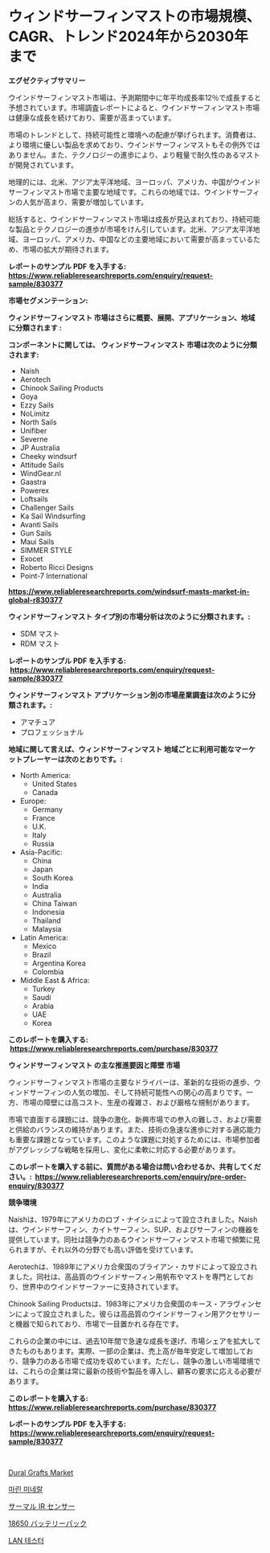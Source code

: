 <p><h1>ウィンドサーフィンマストの市場規模、CAGR、トレンド2024年から2030年まで</h1></p><p><strong>エグゼクティブサマリー</strong></p>
<p><p>ウインドサーフィンマスト市場は、予測期間中に年平均成長率12％で成長すると予想されています。市場調査レポートによると、ウインドサーフィンマスト市場は健康な成長を続けており、需要が高まっています。</p><p>市場のトレンドとして、持続可能性と環境への配慮が挙げられます。消費者は、より環境に優しい製品を求めており、ウインドサーフィンマストもその例外ではありません。また、テクノロジーの進歩により、より軽量で耐久性のあるマストが開発されています。</p><p>地理的には、北米、アジア太平洋地域、ヨーロッパ、アメリカ、中国がウインドサーフィンマスト市場で主要な地域です。これらの地域では、ウインドサーフィンの人気が高まり、需要が増加しています。</p><p>総括すると、ウインドサーフィンマスト市場は成長が見込まれており、持続可能な製品とテクノロジーの進歩が市場をけん引しています。北米、アジア太平洋地域、ヨーロッパ、アメリカ、中国などの主要地域において需要が高まっているため、市場の拡大が期待されます。</p></p>
<p><strong>レポートのサンプル PDF を入手する: <a href="https://www.reliableresearchreports.com/enquiry/request-sample/830377">https://www.reliableresearchreports.com/enquiry/request-sample/830377</a></strong></p>
<p><strong>市場セグメンテーション:</strong></p>
<p><strong> ウィンドサーフィンマスト 市場はさらに概要、展開、アプリケーション、地域に分類されます :</strong></p>
<p><strong>コンポーネントに関しては、 ウィンドサーフィンマスト 市場は次のように分類されます: &nbsp;</strong></p>
<p><ul><li>Naish</li><li>Aerotech</li><li>Chinook Sailing Products</li><li>Goya</li><li>Ezzy Sails</li><li>NoLimitz</li><li>North Sails</li><li>Unifiber</li><li>Severne</li><li>JP Australia</li><li>Cheeky windsurf</li><li>Attitude Sails</li><li>WindGear.nl</li><li>Gaastra</li><li>Powerex</li><li>Loftsails</li><li>Challenger Sails</li><li>Ka Sail Windsurfing</li><li>Avanti Sails</li><li>Gun Sails</li><li>Maui Sails</li><li>SIMMER STYLE</li><li>Exocet</li><li>Roberto Ricci Designs</li><li>Point-7 International</li></ul></p>
<p><strong><a href="https://www.reliableresearchreports.com/windsurf-masts-market-in-global-r830377">https://www.reliableresearchreports.com/windsurf-masts-market-in-global-r830377</a></strong></p>
<p><strong> ウィンドサーフィンマスト タイプ別の市場分析は次のように分類されます。:</strong></p>
<p><ul><li>SDM マスト</li><li>RDM マスト</li></ul></p>
<p><strong>レポートのサンプル PDF を入手する: &nbsp;<a href="https://www.reliableresearchreports.com/enquiry/request-sample/830377">https://www.reliableresearchreports.com/enquiry/request-sample/830377</a></strong></p>
<p><strong> ウィンドサーフィンマスト アプリケーション別の市場産業調査は次のように分類されます。:</strong></p>
<p><ul><li>アマチュア</li><li>プロフェッショナル</li></ul></p>
<p><strong>地域に関して言えば、ウィンドサーフィンマスト 地域ごとに利用可能なマーケットプレーヤーは次のとおりです。:</strong></p>
<p><ul>
    <li>
        North America:
        <ul>
            <li>United States</li>
            <li>Canada</li>
        </ul>
    </li>
    <li>
        Europe:
        <ul>
            <li>Germany</li>
            <li>France</li>
            <li>U.K.</li>
            <li>Italy</li>
            <li>Russia</li>
        </ul>
    </li>
    <li>
        Asia-Pacific:
        <ul>
            <li>China</li>
            <li>Japan</li>
            <li>South Korea</li>
            <li>India</li>
            <li>Australia</li>
            <li>China Taiwan</li>
            <li>Indonesia</li>
            <li>Thailand</li>
            <li>Malaysia</li>
        </ul>
    </li>
    <li>
        Latin America:
        <ul>
            <li>Mexico</li>
            <li>Brazil</li>
            <li>Argentina Korea</li>
            <li>Colombia</li>
        </ul>
    </li>
    <li>
        Middle East & Africa:
        <ul>
            <li>Turkey</li>
            <li>Saudi</li>
            <li>Arabia</li>
            <li>UAE</li>
            <li>Korea</li>
        </ul>
    </li>
    </ul></p>
<p><strong>このレポートを購入する: &nbsp;<a href="https://www.reliableresearchreports.com/purchase/830377">https://www.reliableresearchreports.com/purchase/830377</a></strong></p>
<p><strong>ウィンドサーフィンマスト の主な推進要因と障壁 市場</strong></p>
<p><p>ウィンドサーフィンマスト市場の主要なドライバーは、革新的な技術の進歩、ウィンドサーフィンの人気の増加、そして持続可能性への関心の高まりです。一方、市場の障壁には高コスト、生産の複雑さ、および厳格な規制があります。</p><p>市場で直面する課題には、競争の激化、新興市場での参入の難しさ、および需要と供給のバランスの維持があります。また、技術の急速な進歩に対する適応能力も重要な課題となっています。このような課題に対処するためには、市場参加者がアグレッシブな戦略を採用し、変化に柔軟に対応する必要があります。</p></p>
<p><strong>このレポートを購入する前に、質問がある場合は問い合わせるか、共有してください。:&nbsp; <a href="https://www.reliableresearchreports.com/enquiry/pre-order-enquiry/830377">https://www.reliableresearchreports.com/enquiry/pre-order-enquiry/830377</a></strong></p>
<p><strong>競争環境</strong></p>
<p><p>Naishは、1979年にアメリカのロブ・ナイシュによって設立されました。Naishは、ウインドサーフィン、カイトサーフィン、SUP、およびサーフィンの機器を提供しています。同社は競争力のあるウインドサーフィンマスト市場で頻繁に見られますが、それ以外の分野でも高い評価を受けています。</p><p>Aerotechは、1989年にアメリカ合衆国のブライアン・カサドによって設立されました。同社は、高品質のウインドサーフィン用帆布やマストを専門としており、世界中のウインドサーファーに支持されています。</p><p>Chinook Sailing Productsは、1983年にアメリカ合衆国のキース・アラヴィンセンによって設立されました。彼らは高品質のウインドサーフィン用アクセサリーと機器で知られており、市場で一目置かれる存在です。</p><p>これらの企業の中には、過去10年間で急速な成長を遂げ、市場シェアを拡大してきたものもあります。実際、一部の企業は、売上高が毎年安定して増加しており、競争力のある市場で成功を収めています。ただし、競争の激しい市場環境では、これらの企業は常に最新の技術や製品を導入し、顧客の要求に応える必要があります。</p></p>
<p><strong>このレポートを購入する: &nbsp; <a href="https://www.reliableresearchreports.com/purchase/830377">https://www.reliableresearchreports.com/purchase/830377</a></strong></p>
<p><strong>レポートのサンプル PDF を入手する: &nbsp;<a href="https://www.reliableresearchreports.com/enquiry/request-sample/830377">https://www.reliableresearchreports.com/enquiry/request-sample/830377</a></strong><strong></strong></p>
<p>&nbsp;</p>
<p><p><a href="https://github.com/Sinjinluong3e0awx2m195k76/Market-Research-Report-List-2/blob/main/dural-grafts-market.md">Dural Grafts Market</a></p><p><a href="https://medium.com/@fredajerde/%ED%95%B4%EC%96%91-%EA%B4%91%EB%AC%BC-%EC%8B%9C%EC%9E%A5%EC%9D%80-%EC%8B%9C%EC%9E%A5-%EC%A0%90%EC%9C%A0%EC%9C%A8-%EC%8B%9C%EC%9E%A5-%EB%8F%99%ED%96%A5-%EB%B0%8F-%EC%8B%9C%EC%9E%A5-%EC%84%B1%EC%9E%A5%EC%97%90-%EA%B4%80%ED%95%9C-%EC%A0%95%EB%B3%B4%EB%A5%BC-%EC%A0%9C%EA%B3%B5%ED%95%A9%EB%8B%88%EB%8B%A4-bf0460367f7a">마린 미네랄</a></p><p><a href="https://medium.com/@elishelacruz56456/%E3%82%B5%E3%83%BC%E3%83%9E%E3%83%ABir%E3%82%BB%E3%83%B3%E3%82%B5%E3%83%BC%E5%B8%82%E5%A0%B4%E3%81%AE%E8%A6%8F%E6%A8%A1-%E5%B8%82%E5%A0%B4%E5%B1%95%E6%9C%9B%E3%81%A8%E5%B8%82%E5%A0%B4%E4%BA%88%E6%B8%AC-2024%E5%B9%B4%E3%81%8B%E3%82%892031%E5%B9%B4%E3%81%BE%E3%81%A7-46c68e777ddb">サーマル IR センサー</a></p><p><a href="https://medium.com/@alliegrater55/18650%E3%83%90%E3%83%83%E3%83%86%E3%83%AA%E3%83%BC%E3%83%91%E3%83%83%E3%82%AF%E5%B8%82%E5%A0%B4-%E5%B8%82%E5%A0%B4%E3%82%B7%E3%82%A7%E3%82%A2-%E5%B8%82%E5%A0%B4%E3%83%88%E3%83%AC%E3%83%B3%E3%83%89-%E5%B0%86%E6%9D%A5%E3%81%AE%E6%88%90%E9%95%B7%E3%82%92%E6%8E%A2%E3%82%8B-5ae4b3c6d967">18650 バッテリーパック</a></p><p><a href="https://medium.com/@sophieinleeds/lan-tester-%EC%8B%9C%EC%9E%A5-%EC%9C%A0%ED%98%95-%EC%9D%91%EC%9A%A9-%EB%B0%8F-%EC%A7%80%EB%A6%AC%EB%B3%84-%EC%A2%85%ED%95%A9-%ED%8F%89%EA%B0%80-adeff9a61b5d">LAN 테스터</a></p></p>